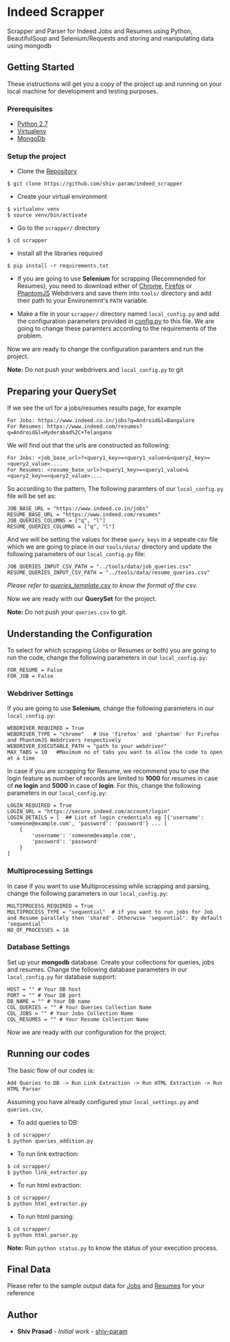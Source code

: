 # Indeed Scrapper

Scrapper and Parser for Indeed Jobs and Resumes using Python, BeautifulSoup and Selenium/Requests and storing and manipulating data using mongodb

## Getting Started

These instructions will get you a copy of the project up and running on your local machine for development and testing purposes.

### Prerequisites

* [Python 2.7](https://www.python.org/downloads/)
* [Virtualenv](https://virtualenv.pypa.io/en/stable/)
* [MongoDb](https://docs.mongodb.com/)

### Setup the project

* Clone the [Repository](https://github.com/shiv-param/indeed_scrapper) 
```
$ git clone https://github.com/shiv-param/indeed_scrapper
```

* Create your virtual environment
```
$ virtualenv venv
$ source venv/bin/activate
```

* Go to the `scrapper/` directory
```
$ cd scrapper
```

* Install all the libraries required
```
$ pip install -r requirements.txt
```

* If you are going to use **Selenium** for scrapping (Recommended for Resumes), you need to download either of [Chrome](http://chromedriver.chromium.org/), [Firefox](https://developer.mozilla.org/en-US/docs/Web/WebDriver) or [PhantomJS](http://phantomjs.org/release-1.8.html) Webdrivers and save them into `tools/` directory and add their path to your Environemnt's `PATH` variable.

* Make a file in your `scrapper/` directory named `local_config.py` and add the configuration parameters provided in [config.py](https://github.com/shiv-param/indeed_scrapper/blob/master/scrapper/config.py) to this file. We are going to change these paramters according to the requirements of the problem.

Now we are ready to change the configuration paramters and run the project.

**Note:** Do not push your webdrivers and `local_config.py` to git

## Preparing your QuerySet

If we see the url for a jobs/resumes results page, for example
```
For Jobs: https://www.indeed.co.in/jobs?q=Android&l=Bangalore
For Resumes: https://www.indeed.com/resumes?q=Android&l=Hyderabad%2C+Telangana
```
We will find out that the urls are constructed as following:
```
For Jobs: <job_base_url>?<query1_key>=<query1_value>&<query2_key>=<query2_value>....
For Resumes: <resume_base_url>?<query1_key>=<query1_value>&<query2_key>=<query2_value>....
```
So according to the pattern,
The following paramters of our `local_config.py` file will be set as:
```
JOB_BASE_URL = "https://www.indeed.co.in/jobs"
RESUME_BASE_URL = "https://www.indeed.com/resumes"
JOB_QUERIES_COLUMNS = ["q", "l"]
RESUME_QUERIES_COLUMNS = ["q", "l"]
```
And we will be setting the values for these `query_keys` in a sepeate csv file which we are going to place in our `tools/data/` directory and update the following parameters of our `local_config.py` file:
```
JOB_QUERIES_INPUT_CSV_PATH = "../tools/data/job_queries.csv"
RESUME_QUERIES_INPUT_CSV_PATH = "../tools/data/resume_queries.csv"
```
*Please refer to [queries_template.csv](https://github.com/shiv-param/indeed_scrapper/blob/master/tools/data/queries_template.csv) to know the format of the csv.*

Now we are ready with our **QuerySet** for the project.

**Note:** Do not push your `queries.csv` to git.

## Understanding the Configuration

To select for which scrapping (Jobs or Resumes or both) you are going to run the code, change the following parameters in our `local_config.py`:
```
FOR_RESUME = False
FOR_JOB = False
```

### Webdriver Settings

If you are going to use **Selenium**, change the following parameters in our `local_config.py`:
```
WEBDRIVER_REQUIRED = True
WEBDRIVER_TYPE = "chrome"   # Use 'firefox' and 'phantom' for Firefox and PhantomJS Webdrivers respectively
WEBDRIVER_EXECUTABLE_PATH = "path to your webdriver"
MAX_TABS = 10   #Maximum no of tabs you want to allow the code to open at a time
```

In case if you are scrapping for Resume, we recommend you to use the login feature as number of records are limited to **1000** for resumes in case of **no login** and **5000** in case of **login**. For this, change the following parameters in our `local_config.py`:
```
LOGIN_REQUIRED = True
LOGIN_URL = "https://secure.indeed.com/account/login"
LOGIN_DETAILS = [  ## List of login credentials eg [{'username': 'someone@example.com', 'password': 'password'} ... ]
    {
        'username': 'someone@example.com',
        'password': 'password'
    }
]
```

### Multiprocessing Settings

In case if you want to use Multiprocessing while scrapping and parsing, change the following parameters in our `local_config.py`:
```
MULTIPROCESS_REQUIRED = True
MULTIPROCESS_TYPE = "sequential"  # if you want to run jobs for Job and Resume parallely then 'shared'. Otherwise 'sequential'. By default 'sequential'
NO_OF_PROCESSES = 10
```

### Database Settings

Set up your **mongodb** database. Create your collections for queries, jobs and resumes. Change the following database parameters in our `local_config.py` for database support:
```
HOST = "" # Your DB host
PORT = "" # Your DB port
DB_NAME = "" # Your DB name
COL_QUERIES = "" # Your Queries Collection Name
COL_JOBS = "" # Your Jobs Collection Name
COL_RESUMES = "" # Your Resume Collection Name
```

Now we are ready with our configuration for the project.

## Running our codes

The basic flow of our codes is:
```
Add Queries to DB -> Run Link Extraction -> Run HTML Extraction -> Run HTML Parser
```

Assuming you have already configured your `local_settings.py` and `queries.csv`,

* To add queries to DB:
```
$ cd scrapper/
$ python queries_addition.py
```

* To run link extraction:
```
$ cd scrapper/
$ python link_extractor.py
```

* To run html extraction:
```
$ cd scrapper/
$ python html_extractor.py
```

* To run html parsing:
```
$ cd scrapper/
$ python html_parser.py
```

**Note:** Run `python status.py` to know the status of your execution process.

## Final Data

Please refer to the sample output data for [Jobs](https://raw.githubusercontent.com/shiv-param/indeed_scrapper/blob/master/tools/data/jobs.json) and [Resumes](https://raw.githubusercontent.com/shiv-param/indeed_scrapper/blob/master/tools/data/resumes.json) for your reference

## Author

* **Shiv Prasad** - *Initial work* - [shiv-param](https://github.com/shiv-param/)
